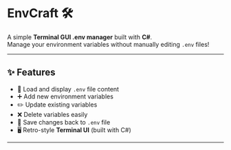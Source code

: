 # EnvCraft 🛠️

A simple **Terminal GUI .env manager** built with **C#**.  
Manage your environment variables without manually editing `.env` files!

---

## ✨ Features
- 📂 Load and display `.env` file content  
- ➕ Add new environment variables  
- ✏️ Update existing variables  
- ❌ Delete variables easily  
- 💾 Save changes back to `.env` file  
- 🖥️ Retro-style **Terminal UI** (built with C#)

---
